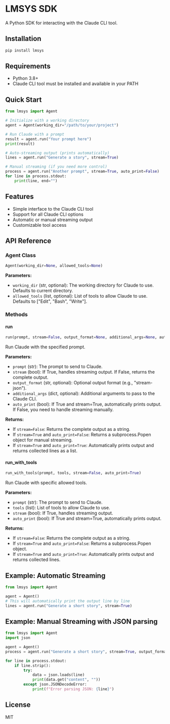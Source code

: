 # LMSYS SDK

A Python SDK for interacting with the Claude CLI tool.

## Installation

```bash
pip install lmsys
```

## Requirements

- Python 3.8+
- Claude CLI tool must be installed and available in your PATH

## Quick Start

```python
from lmsys import Agent

# Initialize with a working directory
agent = Agent(working_dir="/path/to/your/project")

# Run Claude with a prompt
result = agent.run("Your prompt here")
print(result)

# Auto-streaming output (prints automatically)
lines = agent.run("Generate a story", stream=True)

# Manual streaming (if you need more control)
process = agent.run("Another prompt", stream=True, auto_print=False)
for line in process.stdout:
    print(line, end="")
```

## Features

- Simple interface to the Claude CLI tool
- Support for all Claude CLI options
- Automatic or manual streaming output
- Customizable tool access

## API Reference

### Agent Class

```python
Agent(working_dir=None, allowed_tools=None)
```

**Parameters:**
- `working_dir` (str, optional): The working directory for Claude to use. Defaults to current directory.
- `allowed_tools` (list, optional): List of tools to allow Claude to use. Defaults to ["Edit", "Bash", "Write"].

### Methods

#### run

```python
run(prompt, stream=False, output_format=None, additional_args=None, auto_print=True)
```

Run Claude with the specified prompt.

**Parameters:**
- `prompt` (str): The prompt to send to Claude.
- `stream` (bool): If True, handles streaming output. If False, returns the complete output.
- `output_format` (str, optional): Optional output format (e.g., "stream-json").
- `additional_args` (dict, optional): Additional arguments to pass to the Claude CLI.
- `auto_print` (bool): If True and stream=True, automatically prints output. If False, you need to handle streaming manually.

**Returns:**
- If `stream=False`: Returns the complete output as a string.
- If `stream=True` and `auto_print=False`: Returns a subprocess.Popen object for manual streaming.
- If `stream=True` and `auto_print=True`: Automatically prints output and returns collected lines as a list.

#### run_with_tools

```python
run_with_tools(prompt, tools, stream=False, auto_print=True)
```

Run Claude with specific allowed tools.

**Parameters:**
- `prompt` (str): The prompt to send to Claude.
- `tools` (list): List of tools to allow Claude to use.
- `stream` (bool): If True, handles streaming output.
- `auto_print` (bool): If True and stream=True, automatically prints output.

**Returns:**
- If `stream=False`: Returns the complete output as a string.
- If `stream=True` and `auto_print=False`: Returns a subprocess.Popen object.
- If `stream=True` and `auto_print=True`: Automatically prints output and returns collected lines.

## Example: Automatic Streaming

```python
from lmsys import Agent

agent = Agent()
# This will automatically print the output line by line
lines = agent.run("Generate a short story", stream=True)
```

## Example: Manual Streaming with JSON parsing

```python
from lmsys import Agent
import json

agent = Agent()
process = agent.run("Generate a short story", stream=True, output_format="stream-json", auto_print=False)

for line in process.stdout:
    if line.strip():
        try:
            data = json.loads(line)
            print(data.get("content", ""))
        except json.JSONDecodeError:
            print(f"Error parsing JSON: {line}")
```

## License

MIT